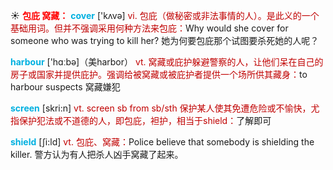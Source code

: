☀ <font color="red">**包庇 窝藏：**</font>
<font color="sky blue">**cover**</font> ['kʌvə] 
<font color="#c00000">vi. 包庇（做秘密或非法事情的人）。是此义的一个基础用词。但并不强调采用何种方法来包庇：</font>Why would she cover for someone who was trying to kill her? 她为何要包庇那个试图要杀死她的人呢？

<font color="sky blue">**harbour**</font> ['hɑːbə]（美harbor）
<font color="#c00000">vt. 窝藏或庇护躲避警察的人，让他们呆在自己的房子或国家并提供庇护。强调给被窝藏或被庇护者提供一个场所供其藏身：</font>to harbour suspects 窝藏嫌犯

<font color="sky blue">**screen**</font> [skri:n] 
<font color="#c00000">vt. screen sb from sb/sth 保护某人使其免遭危险或不愉快，尤指保护犯法或不道德的人，即包庇，袒护，相当于shield：</font>了解即可

<font color="sky blue">**shield**</font> [ʃi:ld]
<font color="#c00000">vt. 包庇、窝藏：</font>Police believe that somebody is shielding the killer. 警方认为有人把杀人凶手窝藏了起来。


